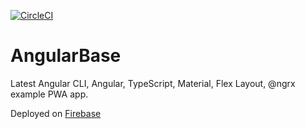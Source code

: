 [![CircleCI](https://circleci.com/gh/attilacsanyi/angular-base/tree/master.svg?style=svg)](https://circleci.com/gh/attilacsanyi/angular-base/tree/master)

# AngularBase

Latest Angular CLI, Angular, TypeScript, Material, Flex Layout, @ngrx example PWA app.

Deployed on [Firebase](https://ac-angular-base.firebaseapp.com)
